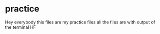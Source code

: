 # practice
Hey everybody
this files are my practice files 
all the files are with output of the terminal
HF
